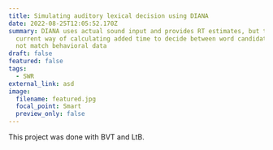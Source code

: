 ```yaml
---
title: Simulating auditory lexical decision using DIANA
date: 2022-08-25T12:05:52.170Z
summary: DIANA uses actual sound input and provides RT estimates, but the
  current way of calculating added time to decide between word candidates does
  not match behavioral data
draft: false
featured: false
tags:
  - SWR
external_link: asd
image:
  filename: featured.jpg
  focal_point: Smart
  preview_only: false
---
```

This project was done with BVT and LtB.
